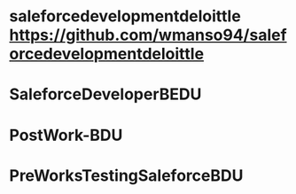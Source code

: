 # saleforcedevelopmentdeloittle https://github.com/wmanso94/saleforcedevelopmentdeloittle
# SaleforceDeveloperBEDU
# PostWork-BDU
# PreWorksTestingSaleforceBDU
